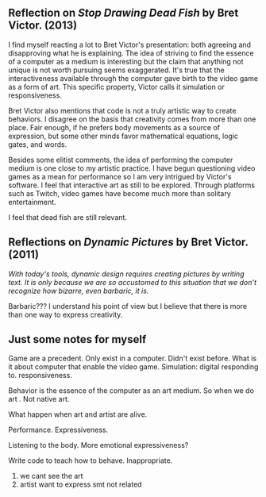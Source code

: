 ## Reflection on _Stop Drawing Dead Fish_ by Bret Victor. (2013)

I find myself reacting a lot to Bret Victor's presentation: both agreeing and disapproving what he is explaining. The idea of striving to find the essence of a computer as a medium is interesting but the claim that anything not unique is not worth pursuing seems exaggerated. It's true that the interactiveness available through the computer gave birth to the video game as a form of art. This specific property, Victor calls it simulation or responsiveness.

Bret Victor also mentions that code is not a truly artistic way to create behaviors. I disagree on the basis that creativity comes from more than one place. Fair enough, if he prefers body movements as a source of expression, but some other minds favor mathematical equations, logic gates, and words.

Besides some elitist comments, the idea of performing the computer medium is one close to my artistic practice. I have begun questioning video games as a mean for performance so I am very intrigued by Victor's software. I feel that interactive art as still to be explored. Through platforms such as Twitch, video games have become much more than solitary entertainment.

I feel that dead fish are still relevant.

## Reflections on _Dynamic Pictures_ by Bret Victor. (2011)

_With today's tools, dynamic design requires creating pictures by writing text. It is only because we are so accustomed to this situation that we don't recognize how bizarre, even barbaric, it is._

Barbaric??? I understand his point of view but I believe that there is more than one way to express creativity.







## Just some notes for myself

Game are a precedent. Only exist in a computer. Didn't exist before. What is it about computer that enable the video game. Simulation: digital responding to. responsiveness.

Behavior is the essence of the computer as an art medium. So when we do art . Not native art.

What happen when art and artist are alive.

Performance. Expressiveness.

Listening to the body. More emotional expressiveness?

Write code to teach how to behave.
Inappropriate.

1. we cant see the art
2. artist want to express smt not related
